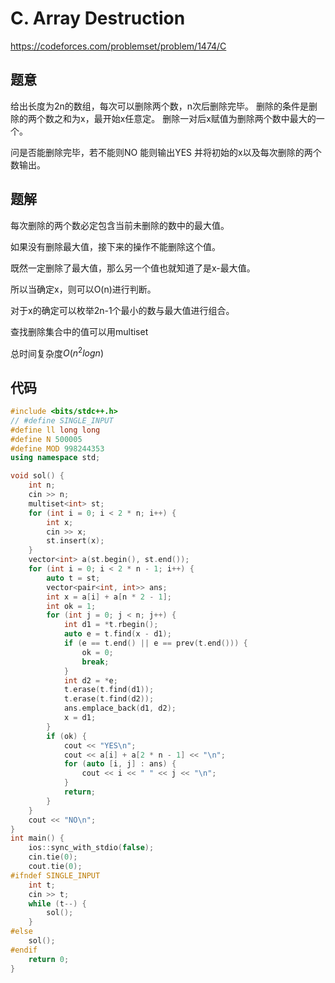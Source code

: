 # C. Array Destruction
https://codeforces.com/problemset/problem/1474/C


## 题意

给出长度为2n的数组，每次可以删除两个数，n次后删除完毕。
删除的条件是删除的两个数之和为x，最开始x任意定。
删除一对后x赋值为删除两个数中最大的一个。

问是否能删除完毕，若不能则NO
能则输出YES
并将初始的x以及每次删除的两个数输出。

## 题解

每次删除的两个数必定包含当前未删除的数中的最大值。

如果没有删除最大值，接下来的操作不能删除这个值。

既然一定删除了最大值，那么另一个值也就知道了是x-最大值。

所以当确定x，则可以O(n)进行判断。

对于x的确定可以枚举2n-1个最小的数与最大值进行组合。

查找删除集合中的值可以用multiset

总时间复杂度$O(n^2logn)$

## 代码

``` cpp
#include <bits/stdc++.h>
// #define SINGLE_INPUT
#define ll long long
#define N 500005
#define MOD 998244353
using namespace std;

void sol() {
    int n;
    cin >> n;
    multiset<int> st;
    for (int i = 0; i < 2 * n; i++) {
        int x;
        cin >> x;
        st.insert(x);
    }
    vector<int> a(st.begin(), st.end());
    for (int i = 0; i < 2 * n - 1; i++) {
        auto t = st;
        vector<pair<int, int>> ans;
        int x = a[i] + a[n * 2 - 1];
        int ok = 1;
        for (int j = 0; j < n; j++) {
            int d1 = *t.rbegin();
            auto e = t.find(x - d1);
            if (e == t.end() || e == prev(t.end())) {
                ok = 0;
                break;
            }
            int d2 = *e;
            t.erase(t.find(d1));
            t.erase(t.find(d2));
            ans.emplace_back(d1, d2);
            x = d1;
        }
        if (ok) {
            cout << "YES\n";
            cout << a[i] + a[2 * n - 1] << "\n";
            for (auto [i, j] : ans) {
                cout << i << " " << j << "\n";
            }
            return;
        }
    }
    cout << "NO\n";
}
int main() {
    ios::sync_with_stdio(false);
    cin.tie(0);
    cout.tie(0);
#ifndef SINGLE_INPUT
    int t;
    cin >> t;
    while (t--) {
        sol();
    }
#else
    sol();
#endif
    return 0;
}
```